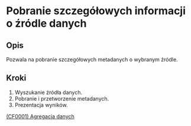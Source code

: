 # Pobranie szczegółowych informacji o źródle danych

## Opis
Pozwala na pobranie szczegółowych metadanych o wybranym źródle.

## Kroki
1. Wyszukanie źródła danych.
2. Pobranie i przetworzenie metadanych.
3. Prezentacja wyników.

[(CF0001) Agregacja danych](../../3.wizja.systemu/3.3.cechy.funkcjonalne/cechy.funkcjonalne/CF0003.md)